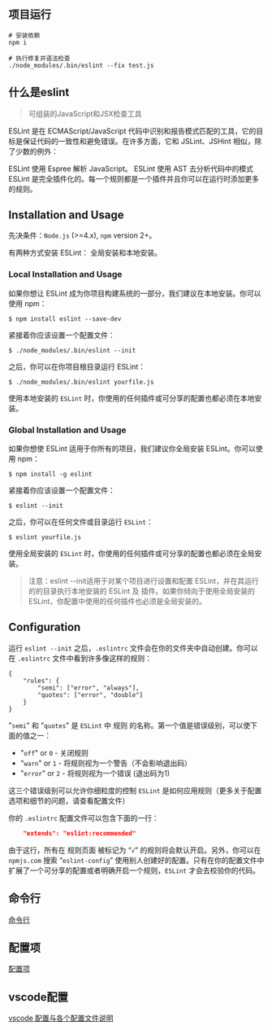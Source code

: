 
## 项目运行

```
# 安装依赖
npm i

# 执行修复并语法检查
./node_modules/.bin/eslint --fix test.js

```


## 什么是eslint

>可组装的JavaScript和JSX检查工具

ESLint 是在 ECMAScript/JavaScript 代码中识别和报告模式匹配的工具，它的目标是保证代码的一致性和避免错误。在许多方面，它和 JSLint、JSHint 相似，除了少数的例外：

ESLint 使用 Espree 解析 JavaScript。
ESLint 使用 AST 去分析代码中的模式
ESLint 是完全插件化的。每一个规则都是一个插件并且你可以在运行时添加更多的规则。



## Installation and Usage

先决条件：`Node.js` (>=4.x), `npm` version 2+。

有两种方式安装 ESLint： 全局安装和本地安装。

### Local Installation and Usage

如果你想让 ESLint 成为你项目构建系统的一部分，我们建议在本地安装。你可以使用 npm：

```
$ npm install eslint --save-dev
```

紧接着你应该设置一个配置文件：

```
$ ./node_modules/.bin/eslint --init
```

之后，你可以在你项目根目录运行 ESLint：

```
$ ./node_modules/.bin/eslint yourfile.js
```

使用本地安装的 `ESLint` 时，你使用的任何插件或可分享的配置也都必须在本地安装。

### Global Installation and Usage

如果你想使 ESLint 适用于你所有的项目，我们建议你全局安装 ESLint。你可以使用 npm：

```
$ npm install -g eslint
```

紧接着你应该设置一个配置文件：

```
$ eslint --init
```

之后，你可以在任何文件或目录运行 `ESLint`：

```
$ eslint yourfile.js
```

使用全局安装的 `ESLint` 时，你使用的任何插件或可分享的配置也都必须在全局安装。

>注意：eslint --init适用于对某个项目进行设置和配置 ESLint，并在其运行的的目录执行本地安装的 ESLint 及 插件。如果你倾向于使用全局安装的 ESLint，你配置中使用的任何插件也必须是全局安装的。


## Configuration

运行 `eslint --init` 之后，`.eslintrc` 文件会在你的文件夹中自动创建。你可以在 `.eslintrc` 文件中看到许多像这样的规则：

```
{
    "rules": {
        "semi": ["error", "always"],
        "quotes": ["error", "double"]
    }
}
```

"`semi`" 和 "`quotes`" 是 `ESLint` 中 规则 的名称。第一个值是错误级别，可以使下面的值之一：


* "`off`" or `0` - 关闭规则
* "`warn`" or `1` - 将规则视为一个警告（不会影响退出码）
* "`error`" or `2` - 将规则视为一个错误 (退出码为1)


这三个错误级别可以允许你细粒度的控制 `ESLint` 是如何应用规则（更多关于配置选项和细节的问题，请查看配置文件）

你的 `.eslintrc` 配置文件可以包含下面的一行：

```json
    "extends": "eslint:recommended"
```

由于这行，所有在 规则页面 被标记为 “`√`” 的规则将会默认开启。另外，你可以在 `npmjs.com` 搜索 “`eslint-config`” 使用别人创建好的配置。只有在你的配置文件中扩展了一个可分享的配置或者明确开启一个规则，`ESLint` 才会去校验你的代码。



## 命令行

[命令行](./code.md)


## 配置项

[配置项](./configuring.md)


## vscode配置

[vscode 配置与各个配置文件说明](./vscode_configinfo.md)
